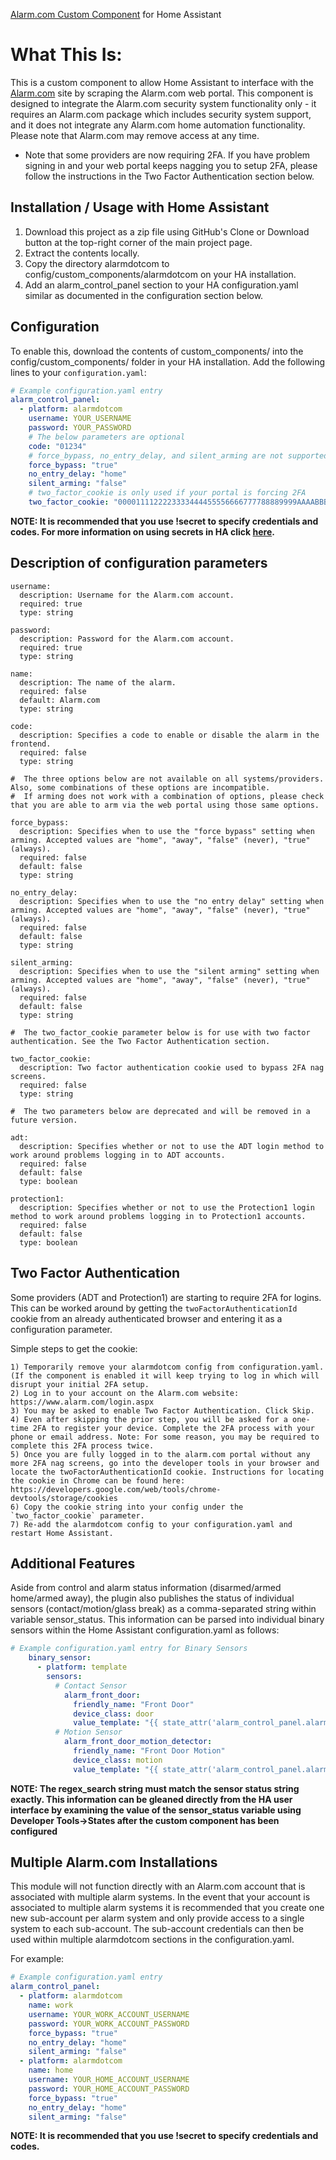 [Alarm.com Custom Component](https://github.com/uvjustin/alarmdotcom) for Home Assistant

# What This Is:
This is a custom component to allow Home Assistant to interface with the [Alarm.com](https://www.alarm.com/) site by scraping the Alarm.com web portal. This component is designed to integrate the Alarm.com security system functionality only - it requires an Alarm.com package which includes security system support, and it does not integrate any Alarm.com home automation functionality. Please note that Alarm.com may remove access at any time.

* Note that some providers are now requiring 2FA. If you have problem signing in and your web portal keeps nagging you to setup 2FA, please follow the instructions in the Two Factor Authentication section below.

## Installation / Usage with Home Assistant

1. Download this project as a zip file using GitHub's Clone or Download button at the top-right corner of the main project page.
2. Extract the contents locally.
3. Copy the directory alarmdotcom to config/custom_components/alarmdotcom on your HA installation.
4. Add an alarm_control_panel section to your HA configuration.yaml similar as documented in the configuration section below.


## Configuration

To enable this, download the contents of custom_components/ into the config/custom_components/ folder in your HA installation. Add the following lines to your `configuration.yaml`:

```yaml
# Example configuration.yaml entry
alarm_control_panel:
  - platform: alarmdotcom
    username: YOUR_USERNAME
    password: YOUR_PASSWORD
    # The below parameters are optional
    code: "01234"
    # force_bypass, no_entry_delay, and silent_arming are not supported on all systems/providers. See the description section below.
    force_bypass: "true"
    no_entry_delay: "home"
    silent_arming: "false"
    # two_factor_cookie is only used if your portal is forcing 2FA
    two_factor_cookie: "0000111122223333444455556666777788889999AAAABBBBCCCCDDDDEEEEFFFF0000"
```

<b>NOTE: It is recommended that you use !secret to specify credentials and codes. For more information on using secrets in HA click [here](https://www.home-assistant.io/docs/configuration/secrets/).</b>

## Description of configuration parameters
    username:
      description: Username for the Alarm.com account.
      required: true
      type: string

    password:
      description: Password for the Alarm.com account.
      required: true
      type: string

    name:
      description: The name of the alarm.
      required: false
      default: Alarm.com
      type: string
    
    code:
      description: Specifies a code to enable or disable the alarm in the frontend.
      required: false
      type: string

    #  The three options below are not available on all systems/providers. Also, some combinations of these options are incompatible.
    #  If arming does not work with a combination of options, please check that you are able to arm via the web portal using those same options.

    force_bypass:
      description: Specifies when to use the "force bypass" setting when arming. Accepted values are "home", "away", "false" (never), "true" (always).
      required: false
      default: false
      type: string

    no_entry_delay:
      description: Specifies when to use the "no entry delay" setting when arming. Accepted values are "home", "away", "false" (never), "true" (always).
      required: false
      default: false
      type: string

    silent_arming:
      description: Specifies when to use the "silent arming" setting when arming. Accepted values are "home", "away", "false" (never), "true" (always).
      required: false
      default: false
      type: string

    #  The two_factor_cookie parameter below is for use with two factor authentication. See the Two Factor Authentication section.

    two_factor_cookie:
      description: Two factor authentication cookie used to bypass 2FA nag screens.
      required: false
      type: string

    #  The two parameters below are deprecated and will be removed in a future version.

    adt:
      description: Specifies whether or not to use the ADT login method to work around problems logging in to ADT accounts.
      required: false
      default: false
      type: boolean

    protection1:
      description: Specifies whether or not to use the Protection1 login method to work around problems logging in to Protection1 accounts.
      required: false
      default: false
      type: boolean
      

## Two Factor Authentication

Some providers (ADT and Protection1) are starting to require 2FA for logins. This can be worked around by getting the `twoFactorAuthenticationId` cookie from an already authenticated browser and entering it as a configuration parameter.

Simple steps to get the cookie:

    1) Temporarily remove your alarmdotcom config from configuration.yaml. (If the component is enabled it will keep trying to log in which will disrupt your initial 2FA setup.
    2) Log in to your account on the Alarm.com website: https://www.alarm.com/login.aspx
    3) You may be asked to enable Two Factor Authentication. Click Skip.
    4) Even after skipping the prior step, you will be asked for a one-time 2FA to register your device. Complete the 2FA process with your phone or email address. Note: For some reason, you may be required to complete this 2FA process twice.
    5) Once you are fully logged in to the alarm.com portal without any more 2FA nag screens, go into the developer tools in your browser and locate the twoFactorAuthenticationId cookie. Instructions for locating the cookie in Chrome can be found here: https://developers.google.com/web/tools/chrome-devtools/storage/cookies
    6) Copy the cookie string into your config under the `two_factor_cookie` parameter.
    7) Re-add the alarmdotcom config to your configuration.yaml and restart Home Assistant.


## Additional Features

Aside from control and alarm status information (disarmed/armed home/armed away), the plugin also publishes the status of individual sensors (contact/motion/glass break) as a comma-separated string within variable sensor_status.  This information can be parsed into individual binary sensors within the Home Assistant configuration.yaml as follows:

```yaml
# Example configuration.yaml entry for Binary Sensors
    binary_sensor:
      - platform: template
        sensors:
          # Contact Sensor
            alarm_front_door:
              friendly_name: "Front Door"
              device_class: door
              value_template: "{{ state_attr('alarm_control_panel.alarm_com', 'sensor_status')|regex_search('Front Door is Open', ignorecase=TRUE) }}"
          # Motion Sensor
            alarm_front_door_motion_detector:
              friendly_name: "Front Door Motion"
              device_class: motion
              value_template: "{{ state_attr('alarm_control_panel.alarm_com', 'sensor_status')|regex_search('Front Door Motion Detector is Activated', ignorecase=TRUE) }}"
```

<b>NOTE: The regex_search string must match the sensor status string exactly.  This information can be gleaned directly from the HA user interface by examining the value of the sensor_status variable using Developer Tools->States after the custom component has been configured</b>


## Multiple Alarm.com Installations

This module will not function directly with an Alarm.com account that is associated with multiple alarm systems.  In the event that your account is associated to multiple alarm systems it is recommended that you create one new sub-account per alarm system and only provide access to a single system to each sub-account.  The sub-account credentials can then be used within multiple alarmdotcom sections in the configuration.yaml.

For example:

```yaml
# Example configuration.yaml entry
alarm_control_panel:
  - platform: alarmdotcom
    name: work
    username: YOUR_WORK_ACCOUNT_USERNAME
    password: YOUR_WORK_ACCOUNT_PASSWORD
    force_bypass: "true"
    no_entry_delay: "home"
    silent_arming: "false"
  - platform: alarmdotcom
    name: home
    username: YOUR_HOME_ACCOUNT_USERNAME
    password: YOUR_HOME_ACCOUNT_PASSWORD
    force_bypass: "true"
    no_entry_delay: "home"
    silent_arming: "false"
```

<b>NOTE: It is recommended that you use !secret to specify credentials and codes.</b>

